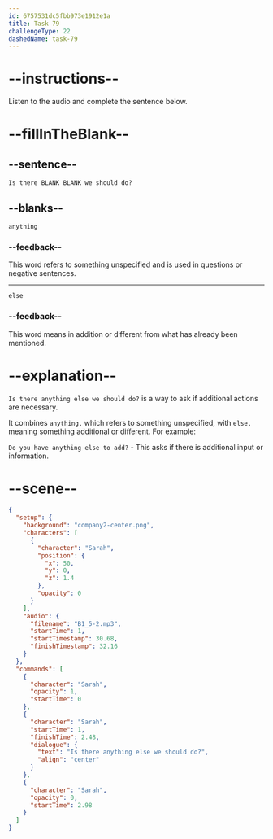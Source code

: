 ```yaml
---
id: 6757531dc5fbb973e1912e1a
title: Task 79
challengeType: 22
dashedName: task-79
---
```

<!-- (Audio) Is there anything else we should do? -->

# --instructions--

Listen to the audio and complete the sentence below.

# --fillInTheBlank--

## --sentence--

`Is there BLANK BLANK we should do?`

## --blanks--

`anything`

### --feedback--

This word refers to something unspecified and is used in questions or negative sentences.

---

`else`

### --feedback--

This word means in addition or different from what has already been mentioned.

# --explanation--

`Is there anything else we should do?` is a way to ask if additional actions are necessary. 

It combines `anything,` which refers to something unspecified, with `else,` meaning something additional or different. For example:

`Do you have anything else to add?` - This asks if there is additional input or information.

# --scene--

```json
{
  "setup": {
    "background": "company2-center.png",
    "characters": [
      {
        "character": "Sarah",
        "position": {
          "x": 50,
          "y": 0,
          "z": 1.4
        },
        "opacity": 0
      }
    ],
    "audio": {
      "filename": "B1_5-2.mp3",
      "startTime": 1,
      "startTimestamp": 30.68,
      "finishTimestamp": 32.16
    }
  },
  "commands": [
    {
      "character": "Sarah",
      "opacity": 1,
      "startTime": 0
    },
    {
      "character": "Sarah",
      "startTime": 1,
      "finishTime": 2.48,
      "dialogue": {
        "text": "Is there anything else we should do?",
        "align": "center"
      }
    },
    {
      "character": "Sarah",
      "opacity": 0,
      "startTime": 2.98
    }
  ]
}
```
